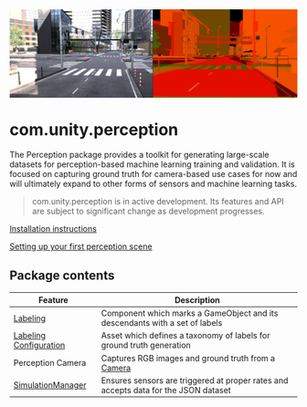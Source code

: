 <img src="images/banner2.PNG" align="middle"/>

# com.unity.perception
The Perception package provides a toolkit for generating large-scale datasets for perception-based machine learning training and validation. It is focused on capturing ground truth for camera-based use cases for now and will ultimately expand to other forms of sensors and machine learning tasks.

> com.unity.perception is in active development. Its features and API are subject to significant change as development progresses.

[Installation instructions](com.unity.perception/Documentation~/SetupSteps.md)

[Setting up your first perception scene](com.unity.perception/Documentation~/GettingStarted.md)

## Package contents

|Feature|Description
|---|---|
|[Labeling](GroundTruth-Labeling.md)|Component which marks a GameObject and its descendants with a set of labels|
|[Labeling Configuration](GroundTruth-Labeling.md#LabelingConfiguration)|Asset which defines a taxonomy of labels for ground truth generation|
|Perception Camera|Captures RGB images and ground truth from a [Camera](https://docs.unity3d.com/Manual/class-Camera.html)|
|[SimulationManager](SimulationManager.md)|Ensures sensors are triggered at proper rates and accepts data for the JSON dataset|
